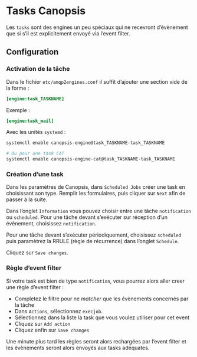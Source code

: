 # Tasks Canopsis

Les `tasks` sont des engines un peu spéciaux qui ne recevront d’évènement que si s’il est explicitement envoyé via l’event filter.

## Configuration

### Activation de la tâche

Dans le fichier `etc/amqp2engines.conf` il suffit d’ajouter une section vide de la forme :

```ini
[engine:task_TASKNAME]
```

Exemple :

```ini
[engine:task_mail]
```

Avec les unités `systemd` :

```bash
systemctl enable canopsis-engine@task_TASKNAME-task_TASKNAME

# Ou pour une task CAT
systemctl enable canopsis-engine-cat@task_TASKNAME-task_TASKNAME
```

### Création d’une task

Dans les paramètres de Canopsis, dans `Scheduled Jobs` créer une task en choisissant son type. Remplir les formulaires, puis cliquer sur `Next` afin de passer à la suite.

Dans l’onglet `Information` vous pouvez choisir entre une tâche `notification` ou `scheduled`. Pour une tâche devant s’exécuter sur réception d’un évènement, choisissez `notification`.

Pour une tâche devant s’exécuter périodiquement, choisissez `scheduled` puis paramètrez la RRULE (règle de récurrence) dans l’onglet `Schedule`.

Cliquez sur `Save changes`.

### Règle d’event filter

Si votre task est bien de type `notification`, vous pourrez alors aller creer une règle d’event filter :

 * Completez le filtre pour ne *matcher* que les évènements concernés par la tâche
 * Dans `Actions`, sélectionnez `execjob`.
 * Sélectionnez dans la liste la task que vous voulez utiliser pour cet event
 * Cliquez sur `Add action`
 * Cliquez enfin sur `Save changes`

Une minute plus tard les règles seront alors rechargées par l’event filter et les évènements seront alors envoyés aux tasks adéquates.